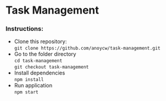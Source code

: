 # Task Management 

### Instructions:

- Clone this repository:  
  `git clone https://github.com/anoycw/task-management.git`
- Go to the folder directory  
  `cd task-management`  
  `git checkout task-management`
- Install dependencies  
  `npm install`
- Run application  
  `npm start`